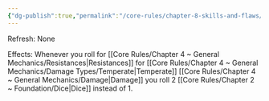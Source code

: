 ```yaml
---
{"dg-publish":true,"permalink":"/core-rules/chapter-8-skills-and-flaws/skill-list/vitality/rank-4/temperately-hardened/"}
---
```


Refresh: None

Effects:
Whenever you roll for [[Core Rules/Chapter 4 ~ General Mechanics/Resistances\|Resistances]] for [[Core Rules/Chapter 4 ~ General Mechanics/Damage Types/Temperate\|Temperate]] [[Core Rules/Chapter 4 ~ General Mechanics/Damage\|Damage]] you roll 2 [[Core Rules/Chapter 2 ~ Foundation/Dice\|Dice]] instead of 1.